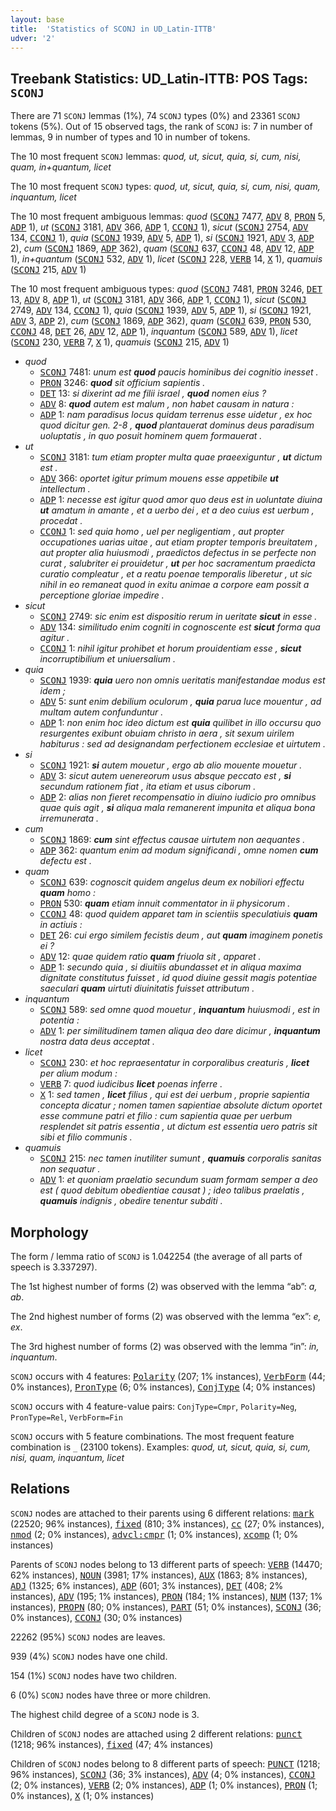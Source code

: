 ```yaml
---
layout: base
title:  'Statistics of SCONJ in UD_Latin-ITTB'
udver: '2'
---
```


## Treebank Statistics: UD_Latin-ITTB: POS Tags: `SCONJ`

There are 71 `SCONJ` lemmas (1%), 74 `SCONJ` types (0%) and 23361 `SCONJ` tokens (5%).
Out of 15 observed tags, the rank of `SCONJ` is: 7 in number of lemmas, 9 in number of types and 10 in number of tokens.

The 10 most frequent `SCONJ` lemmas: <em>quod, ut, sicut, quia, si, cum, nisi, quam, in+quantum, licet</em>

The 10 most frequent `SCONJ` types:  <em>quod, ut, sicut, quia, si, cum, nisi, quam, inquantum, licet</em>

The 10 most frequent ambiguous lemmas: <em>quod</em> (<tt><a href="la_ittb-pos-SCONJ.html">SCONJ</a></tt> 7477, <tt><a href="la_ittb-pos-ADV.html">ADV</a></tt> 8, <tt><a href="la_ittb-pos-PRON.html">PRON</a></tt> 5, <tt><a href="la_ittb-pos-ADP.html">ADP</a></tt> 1), <em>ut</em> (<tt><a href="la_ittb-pos-SCONJ.html">SCONJ</a></tt> 3181, <tt><a href="la_ittb-pos-ADV.html">ADV</a></tt> 366, <tt><a href="la_ittb-pos-ADP.html">ADP</a></tt> 1, <tt><a href="la_ittb-pos-CCONJ.html">CCONJ</a></tt> 1), <em>sicut</em> (<tt><a href="la_ittb-pos-SCONJ.html">SCONJ</a></tt> 2754, <tt><a href="la_ittb-pos-ADV.html">ADV</a></tt> 134, <tt><a href="la_ittb-pos-CCONJ.html">CCONJ</a></tt> 1), <em>quia</em> (<tt><a href="la_ittb-pos-SCONJ.html">SCONJ</a></tt> 1939, <tt><a href="la_ittb-pos-ADV.html">ADV</a></tt> 5, <tt><a href="la_ittb-pos-ADP.html">ADP</a></tt> 1), <em>si</em> (<tt><a href="la_ittb-pos-SCONJ.html">SCONJ</a></tt> 1921, <tt><a href="la_ittb-pos-ADV.html">ADV</a></tt> 3, <tt><a href="la_ittb-pos-ADP.html">ADP</a></tt> 2), <em>cum</em> (<tt><a href="la_ittb-pos-SCONJ.html">SCONJ</a></tt> 1869, <tt><a href="la_ittb-pos-ADP.html">ADP</a></tt> 362), <em>quam</em> (<tt><a href="la_ittb-pos-SCONJ.html">SCONJ</a></tt> 637, <tt><a href="la_ittb-pos-CCONJ.html">CCONJ</a></tt> 48, <tt><a href="la_ittb-pos-ADV.html">ADV</a></tt> 12, <tt><a href="la_ittb-pos-ADP.html">ADP</a></tt> 1), <em>in+quantum</em> (<tt><a href="la_ittb-pos-SCONJ.html">SCONJ</a></tt> 532, <tt><a href="la_ittb-pos-ADV.html">ADV</a></tt> 1), <em>licet</em> (<tt><a href="la_ittb-pos-SCONJ.html">SCONJ</a></tt> 228, <tt><a href="la_ittb-pos-VERB.html">VERB</a></tt> 14, <tt><a href="la_ittb-pos-X.html">X</a></tt> 1), <em>quamuis</em> (<tt><a href="la_ittb-pos-SCONJ.html">SCONJ</a></tt> 215, <tt><a href="la_ittb-pos-ADV.html">ADV</a></tt> 1)

The 10 most frequent ambiguous types:  <em>quod</em> (<tt><a href="la_ittb-pos-SCONJ.html">SCONJ</a></tt> 7481, <tt><a href="la_ittb-pos-PRON.html">PRON</a></tt> 3246, <tt><a href="la_ittb-pos-DET.html">DET</a></tt> 13, <tt><a href="la_ittb-pos-ADV.html">ADV</a></tt> 8, <tt><a href="la_ittb-pos-ADP.html">ADP</a></tt> 1), <em>ut</em> (<tt><a href="la_ittb-pos-SCONJ.html">SCONJ</a></tt> 3181, <tt><a href="la_ittb-pos-ADV.html">ADV</a></tt> 366, <tt><a href="la_ittb-pos-ADP.html">ADP</a></tt> 1, <tt><a href="la_ittb-pos-CCONJ.html">CCONJ</a></tt> 1), <em>sicut</em> (<tt><a href="la_ittb-pos-SCONJ.html">SCONJ</a></tt> 2749, <tt><a href="la_ittb-pos-ADV.html">ADV</a></tt> 134, <tt><a href="la_ittb-pos-CCONJ.html">CCONJ</a></tt> 1), <em>quia</em> (<tt><a href="la_ittb-pos-SCONJ.html">SCONJ</a></tt> 1939, <tt><a href="la_ittb-pos-ADV.html">ADV</a></tt> 5, <tt><a href="la_ittb-pos-ADP.html">ADP</a></tt> 1), <em>si</em> (<tt><a href="la_ittb-pos-SCONJ.html">SCONJ</a></tt> 1921, <tt><a href="la_ittb-pos-ADV.html">ADV</a></tt> 3, <tt><a href="la_ittb-pos-ADP.html">ADP</a></tt> 2), <em>cum</em> (<tt><a href="la_ittb-pos-SCONJ.html">SCONJ</a></tt> 1869, <tt><a href="la_ittb-pos-ADP.html">ADP</a></tt> 362), <em>quam</em> (<tt><a href="la_ittb-pos-SCONJ.html">SCONJ</a></tt> 639, <tt><a href="la_ittb-pos-PRON.html">PRON</a></tt> 530, <tt><a href="la_ittb-pos-CCONJ.html">CCONJ</a></tt> 48, <tt><a href="la_ittb-pos-DET.html">DET</a></tt> 26, <tt><a href="la_ittb-pos-ADV.html">ADV</a></tt> 12, <tt><a href="la_ittb-pos-ADP.html">ADP</a></tt> 1), <em>inquantum</em> (<tt><a href="la_ittb-pos-SCONJ.html">SCONJ</a></tt> 589, <tt><a href="la_ittb-pos-ADV.html">ADV</a></tt> 1), <em>licet</em> (<tt><a href="la_ittb-pos-SCONJ.html">SCONJ</a></tt> 230, <tt><a href="la_ittb-pos-VERB.html">VERB</a></tt> 7, <tt><a href="la_ittb-pos-X.html">X</a></tt> 1), <em>quamuis</em> (<tt><a href="la_ittb-pos-SCONJ.html">SCONJ</a></tt> 215, <tt><a href="la_ittb-pos-ADV.html">ADV</a></tt> 1)


* <em>quod</em>
  * <tt><a href="la_ittb-pos-SCONJ.html">SCONJ</a></tt> 7481: <em>unum est <b>quod</b> paucis hominibus dei cognitio inesset .</em>
  * <tt><a href="la_ittb-pos-PRON.html">PRON</a></tt> 3246: <em><b>quod</b> sit officium sapientis .</em>
  * <tt><a href="la_ittb-pos-DET.html">DET</a></tt> 13: <em>si dixerint ad me filii israel , <b>quod</b> nomen eius ?</em>
  * <tt><a href="la_ittb-pos-ADV.html">ADV</a></tt> 8: <em><b>quod</b> autem est malum , non habet causam in natura :</em>
  * <tt><a href="la_ittb-pos-ADP.html">ADP</a></tt> 1: <em>nam paradisus locus quidam terrenus esse uidetur , ex hoc quod dicitur gen. 2-8 , <b>quod</b> plantauerat dominus deus paradisum uoluptatis , in quo posuit hominem quem formauerat .</em>
* <em>ut</em>
  * <tt><a href="la_ittb-pos-SCONJ.html">SCONJ</a></tt> 3181: <em>tum etiam propter multa quae praeexiguntur , <b>ut</b> dictum est .</em>
  * <tt><a href="la_ittb-pos-ADV.html">ADV</a></tt> 366: <em>oportet igitur primum mouens esse appetibile <b>ut</b> intellectum .</em>
  * <tt><a href="la_ittb-pos-ADP.html">ADP</a></tt> 1: <em>necesse est igitur quod amor quo deus est in uoluntate diuina <b>ut</b> amatum in amante , et a uerbo dei , et a deo cuius est uerbum , procedat .</em>
  * <tt><a href="la_ittb-pos-CCONJ.html">CCONJ</a></tt> 1: <em>sed quia homo , uel per negligentiam , aut propter occupationes uarias uitae , aut etiam propter temporis breuitatem , aut propter alia huiusmodi , praedictos defectus in se perfecte non curat , salubriter ei prouidetur , <b>ut</b> per hoc sacramentum praedicta curatio compleatur , et a reatu poenae temporalis liberetur , ut sic nihil in eo remaneat quod in exitu animae a corpore eam possit a perceptione gloriae impedire .</em>
* <em>sicut</em>
  * <tt><a href="la_ittb-pos-SCONJ.html">SCONJ</a></tt> 2749: <em>sic enim est dispositio rerum in ueritate <b>sicut</b> in esse .</em>
  * <tt><a href="la_ittb-pos-ADV.html">ADV</a></tt> 134: <em>similitudo enim cogniti in cognoscente est <b>sicut</b> forma qua agitur .</em>
  * <tt><a href="la_ittb-pos-CCONJ.html">CCONJ</a></tt> 1: <em>nihil igitur prohibet et horum prouidentiam esse , <b>sicut</b> incorruptibilium et uniuersalium .</em>
* <em>quia</em>
  * <tt><a href="la_ittb-pos-SCONJ.html">SCONJ</a></tt> 1939: <em><b>quia</b> uero non omnis ueritatis manifestandae modus est idem ;</em>
  * <tt><a href="la_ittb-pos-ADV.html">ADV</a></tt> 5: <em>sunt enim debilium oculorum , <b>quia</b> parua luce mouentur , ad multam autem confunduntur .</em>
  * <tt><a href="la_ittb-pos-ADP.html">ADP</a></tt> 1: <em>non enim hoc ideo dictum est <b>quia</b> quilibet in illo occursu quo resurgentes exibunt obuiam christo in aera , sit sexum uirilem habiturus : sed ad designandam perfectionem ecclesiae et uirtutem .</em>
* <em>si</em>
  * <tt><a href="la_ittb-pos-SCONJ.html">SCONJ</a></tt> 1921: <em><b>si</b> autem mouetur , ergo ab alio mouente mouetur .</em>
  * <tt><a href="la_ittb-pos-ADV.html">ADV</a></tt> 3: <em>sicut autem uenereorum usus absque peccato est , <b>si</b> secundum rationem fiat , ita etiam et usus ciborum .</em>
  * <tt><a href="la_ittb-pos-ADP.html">ADP</a></tt> 2: <em>alias non fieret recompensatio in diuino iudicio pro omnibus quae quis agit , <b>si</b> aliqua mala remanerent impunita et aliqua bona irremunerata .</em>
* <em>cum</em>
  * <tt><a href="la_ittb-pos-SCONJ.html">SCONJ</a></tt> 1869: <em><b>cum</b> sint effectus causae uirtutem non aequantes .</em>
  * <tt><a href="la_ittb-pos-ADP.html">ADP</a></tt> 362: <em>quantum enim ad modum significandi , omne nomen <b>cum</b> defectu est .</em>
* <em>quam</em>
  * <tt><a href="la_ittb-pos-SCONJ.html">SCONJ</a></tt> 639: <em>cognoscit quidem angelus deum ex nobiliori effectu <b>quam</b> homo :</em>
  * <tt><a href="la_ittb-pos-PRON.html">PRON</a></tt> 530: <em><b>quam</b> etiam innuit commentator in ii physicorum .</em>
  * <tt><a href="la_ittb-pos-CCONJ.html">CCONJ</a></tt> 48: <em>quod quidem apparet tam in scientiis speculatiuis <b>quam</b> in actiuis :</em>
  * <tt><a href="la_ittb-pos-DET.html">DET</a></tt> 26: <em>cui ergo similem fecistis deum , aut <b>quam</b> imaginem ponetis ei ?</em>
  * <tt><a href="la_ittb-pos-ADV.html">ADV</a></tt> 12: <em>quae quidem ratio <b>quam</b> friuola sit , apparet .</em>
  * <tt><a href="la_ittb-pos-ADP.html">ADP</a></tt> 1: <em>secundo quia , si diuitiis abundasset et in aliqua maxima dignitate constitutus fuisset , id quod diuine gessit magis potentiae saeculari <b>quam</b> uirtuti diuinitatis fuisset attributum .</em>
* <em>inquantum</em>
  * <tt><a href="la_ittb-pos-SCONJ.html">SCONJ</a></tt> 589: <em>sed omne quod mouetur , <b>inquantum</b> huiusmodi , est in potentia :</em>
  * <tt><a href="la_ittb-pos-ADV.html">ADV</a></tt> 1: <em>per similitudinem tamen aliqua deo dare dicimur , <b>inquantum</b> nostra data deus acceptat .</em>
* <em>licet</em>
  * <tt><a href="la_ittb-pos-SCONJ.html">SCONJ</a></tt> 230: <em>et hoc repraesentatur in corporalibus creaturis , <b>licet</b> per alium modum :</em>
  * <tt><a href="la_ittb-pos-VERB.html">VERB</a></tt> 7: <em>quod iudicibus <b>licet</b> poenas inferre .</em>
  * <tt><a href="la_ittb-pos-X.html">X</a></tt> 1: <em>sed tamen , <b>licet</b> filius , qui est dei uerbum , proprie sapientia concepta dicatur ; nomen tamen sapientiae absolute dictum oportet esse commune patri et filio : cum sapientia quae per uerbum resplendet sit patris essentia , ut dictum est essentia uero patris sit sibi et filio communis .</em>
* <em>quamuis</em>
  * <tt><a href="la_ittb-pos-SCONJ.html">SCONJ</a></tt> 215: <em>nec tamen inutiliter sumunt , <b>quamuis</b> corporalis sanitas non sequatur .</em>
  * <tt><a href="la_ittb-pos-ADV.html">ADV</a></tt> 1: <em>et quoniam praelatio secundum suam formam semper a deo est ( quod debitum obedientiae causat ) ; ideo talibus praelatis , <b>quamuis</b> indignis , obedire tenentur subditi .</em>

## Morphology

The form / lemma ratio of `SCONJ` is 1.042254 (the average of all parts of speech is 3.337297).

The 1st highest number of forms (2) was observed with the lemma “ab”: <em>a, ab</em>.

The 2nd highest number of forms (2) was observed with the lemma “ex”: <em>e, ex</em>.

The 3rd highest number of forms (2) was observed with the lemma “in”: <em>in, inquantum</em>.

`SCONJ` occurs with 4 features: <tt><a href="la_ittb-feat-Polarity.html">Polarity</a></tt> (207; 1% instances), <tt><a href="la_ittb-feat-VerbForm.html">VerbForm</a></tt> (44; 0% instances), <tt><a href="la_ittb-feat-PronType.html">PronType</a></tt> (6; 0% instances), <tt><a href="la_ittb-feat-ConjType.html">ConjType</a></tt> (4; 0% instances)

`SCONJ` occurs with 4 feature-value pairs: `ConjType=Cmpr`, `Polarity=Neg`, `PronType=Rel`, `VerbForm=Fin`

`SCONJ` occurs with 5 feature combinations.
The most frequent feature combination is `_` (23100 tokens).
Examples: <em>quod, ut, sicut, quia, si, cum, nisi, quam, inquantum, licet</em>


## Relations

`SCONJ` nodes are attached to their parents using 6 different relations: <tt><a href="la_ittb-dep-mark.html">mark</a></tt> (22520; 96% instances), <tt><a href="la_ittb-dep-fixed.html">fixed</a></tt> (810; 3% instances), <tt><a href="la_ittb-dep-cc.html">cc</a></tt> (27; 0% instances), <tt><a href="la_ittb-dep-nmod.html">nmod</a></tt> (2; 0% instances), <tt><a href="la_ittb-dep-advcl-cmpr.html">advcl:cmpr</a></tt> (1; 0% instances), <tt><a href="la_ittb-dep-xcomp.html">xcomp</a></tt> (1; 0% instances)

Parents of `SCONJ` nodes belong to 13 different parts of speech: <tt><a href="la_ittb-pos-VERB.html">VERB</a></tt> (14470; 62% instances), <tt><a href="la_ittb-pos-NOUN.html">NOUN</a></tt> (3981; 17% instances), <tt><a href="la_ittb-pos-AUX.html">AUX</a></tt> (1863; 8% instances), <tt><a href="la_ittb-pos-ADJ.html">ADJ</a></tt> (1325; 6% instances), <tt><a href="la_ittb-pos-ADP.html">ADP</a></tt> (601; 3% instances), <tt><a href="la_ittb-pos-DET.html">DET</a></tt> (408; 2% instances), <tt><a href="la_ittb-pos-ADV.html">ADV</a></tt> (195; 1% instances), <tt><a href="la_ittb-pos-PRON.html">PRON</a></tt> (184; 1% instances), <tt><a href="la_ittb-pos-NUM.html">NUM</a></tt> (137; 1% instances), <tt><a href="la_ittb-pos-PROPN.html">PROPN</a></tt> (80; 0% instances), <tt><a href="la_ittb-pos-PART.html">PART</a></tt> (51; 0% instances), <tt><a href="la_ittb-pos-SCONJ.html">SCONJ</a></tt> (36; 0% instances), <tt><a href="la_ittb-pos-CCONJ.html">CCONJ</a></tt> (30; 0% instances)

22262 (95%) `SCONJ` nodes are leaves.

939 (4%) `SCONJ` nodes have one child.

154 (1%) `SCONJ` nodes have two children.

6 (0%) `SCONJ` nodes have three or more children.

The highest child degree of a `SCONJ` node is 3.

Children of `SCONJ` nodes are attached using 2 different relations: <tt><a href="la_ittb-dep-punct.html">punct</a></tt> (1218; 96% instances), <tt><a href="la_ittb-dep-fixed.html">fixed</a></tt> (47; 4% instances)

Children of `SCONJ` nodes belong to 8 different parts of speech: <tt><a href="la_ittb-pos-PUNCT.html">PUNCT</a></tt> (1218; 96% instances), <tt><a href="la_ittb-pos-SCONJ.html">SCONJ</a></tt> (36; 3% instances), <tt><a href="la_ittb-pos-ADV.html">ADV</a></tt> (4; 0% instances), <tt><a href="la_ittb-pos-CCONJ.html">CCONJ</a></tt> (2; 0% instances), <tt><a href="la_ittb-pos-VERB.html">VERB</a></tt> (2; 0% instances), <tt><a href="la_ittb-pos-ADP.html">ADP</a></tt> (1; 0% instances), <tt><a href="la_ittb-pos-PRON.html">PRON</a></tt> (1; 0% instances), <tt><a href="la_ittb-pos-X.html">X</a></tt> (1; 0% instances)

